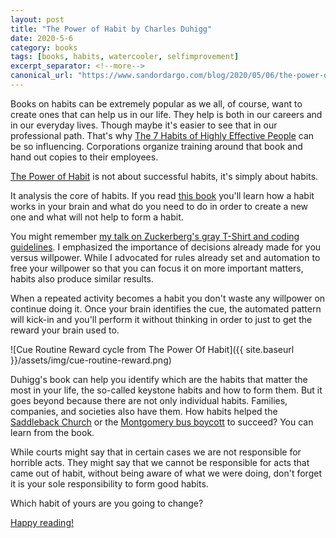 ```yaml
---
layout: post
title: "The Power of Habit by Charles Duhigg"
date: 2020-5-6
category: books
tags: [books, habits, watercooler, selfimprovement]
excerpt_separator: <!--more-->
canonical_url: "https://www.sandordargo.com/blog/2020/05/06/the-power-of-habit"
---
```

Books on habits can be extremely popular as we all, of course, want to create ones that can help us in our life. They help is both in our careers and in our everyday lives. Though maybe it's easier to see that in our professional path. That's why [The 7 Habits of Highly Effective People](https://amzn.to/2UwCH4y) can be so influencing. Corporations organize training around that book and hand out copies to their employees.

[The Power of Habit](https://amzn.to/2wD0fvr) is not about successful habits, it's simply about habits.
<!--more-->

It analysis the core of habits. If you read [this book](https://amzn.to/2wD0fvr) you'll learn how a habit works in your brain and what do you need to do in order to create a new one and what will not help to form a habit.

You might remember [my talk on Zuckerberg's gray T-Shirt and coding guidelines](https://www.youtube.com/watch?time_continue=2&v=CNDejB6Hg5A&feature=emb_logo). I emphasized the importance of decisions already made for you versus willpower. While I advocated for rules already set and automation to free your willpower so that you can focus it on more important matters, habits also produce similar results. 

When a repeated activity becomes a habit you don't waste any willpower on continue doing it. Once your brain identifies the cue, the automated pattern will kick-in and you'll perform it without thinking in order to just to get the reward your brain used to.

![Cue Routine Reward cycle from The Power Of Habit]({{ site.baseurl }}/assets/img/cue-routine-reward.png)

Duhigg's book can help you identify which are the habits that matter the most in your life, the so-called keystone habits and how to form them. But it goes beyond because there are not only individual habits. Families, companies, and societies also have them. How habits helped the [Saddleback Church](https://saddleback.com/) or the [Montgomery bus boycott](https://www.history.com/topics/black-history/montgomery-bus-boycott) to succeed? You can learn from the book.

While courts might say that in certain cases we are not responsible for horrible acts. They might say that we cannot be responsible for acts that came out of habit, without being aware of what we were doing, don't forget it is your sole responsibility to form good habits.

Which habit of yours are you going to change?

[Happy reading!](https://amzn.to/2wD0fvr)